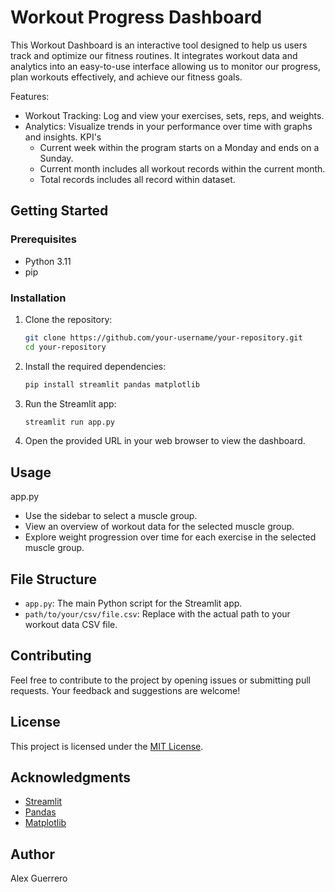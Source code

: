 # Workout Progress Dashboard

This Workout Dashboard is an interactive tool designed to help us users track and optimize our fitness routines. It integrates workout data and analytics into an easy-to-use interface allowing us to monitor our progress, plan workouts effectively, and achieve our fitness goals.

Features:
- Workout Tracking: Log and view your exercises, sets, reps, and weights.
- Analytics: Visualize trends in your performance over time with graphs and insights.
    KPI's
    - Current week within the program starts on a Monday and ends on a Sunday.
    - Current month includes all workout records within the current month.
    - Total records includes all record within dataset.

## Getting Started

### Prerequisites

- Python 3.11
- pip

### Installation

1. Clone the repository:

    ```bash
    git clone https://github.com/your-username/your-repository.git
    cd your-repository
    ```

2. Install the required dependencies:

    ```bash
    pip install streamlit pandas matplotlib
    ```

3. Run the Streamlit app:

    ```bash
    streamlit run app.py
    ```

4. Open the provided URL in your web browser to view the dashboard.

## Usage
app.py
- Use the sidebar to select a muscle group.
- View an overview of workout data for the selected muscle group.
- Explore weight progression over time for each exercise in the selected muscle group.

## File Structure

- `app.py`: The main Python script for the Streamlit app.
- `path/to/your/csv/file.csv`: Replace with the actual path to your workout data CSV file.

## Contributing

Feel free to contribute to the project by opening issues or submitting pull requests. Your feedback and suggestions are welcome!

## License

This project is licensed under the [MIT License](LICENSE).

## Acknowledgments

- [Streamlit](https://www.streamlit.io/)
- [Pandas](https://pandas.pydata.org/)
- [Matplotlib](https://matplotlib.org/)

## Author

Alex Guerrero
